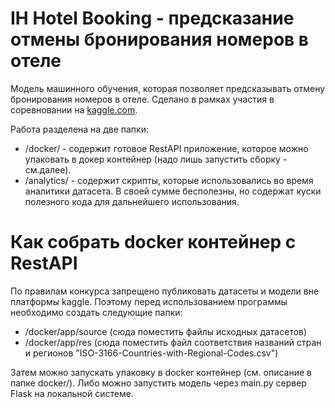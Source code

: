 # IH Hotel Booking - предсказание отмены бронирования номеров в отеле

Модель машинного обучения, которая позволяет предсказывать отмену бронирования номеров в отеле. Сделано в рамках участия в соревновании на [kaggle.com](https://www.kaggle.com/competitions/ih-hotel-booking/overview).

Работа разделена на две папки:
- /docker/ - содержит готовое RestAPI приложение, которое можно упаковать в докер контейнер (надо лишь запустить сборку - см.далее).
- /analytics/ - содержит скрипты, которые использовались во время аналитики датасета. В своей сумме бесполезны, но содержат куски полезного кода для дальнейшего использования.

# Как собрать docker контейнер с RestAPI

По правилам конкурса запрещено публиковать датасеты и модели вне платформы kaggle. Поэтому перед использованием программы необходимо создать следующие папки:
- /docker/app/source (сюда поместить файлы исходных датасетов)
- /docker/app/res (сюда поместить файл соответствия названий стран и регионов "ISO-3166-Countries-with-Regional-Codes.csv")

Затем можно запускать упаковку в docker контейнер (см. описание в папке docker/). Либо можно запустить модель через main.py сервер Flask на локальной системе.
